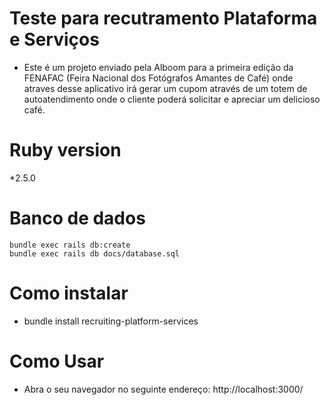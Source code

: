 # Teste para recutramento Plataforma e Serviços
* Este é um projeto enviado pela Alboom para a primeira edição da FENAFAC (Feira Nacional dos Fotógrafos Amantes de Café) onde atraves desse aplicativo irá gerar um cupom através de um totem de autoatendimento onde o cliente  poderá solicitar e apreciar um delicioso café.

# Ruby version 
*2.5.0

# Banco de dados

    bundle exec rails db:create
    bundle exec rails db docs/database.sql

# Como instalar
* bundle install recruiting-platform-services

# Como Usar

   * Abra o seu navegador no seguinte endereço: http://localhost:3000/

